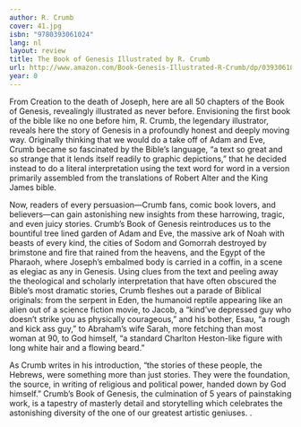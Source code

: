 ```yaml
---
author: R. Crumb
cover: 41.jpg
isbn: "9780393061024"
lang: nl
layout: review
title: The Book of Genesis Illustrated by R. Crumb
url: http://www.amazon.com/Book-Genesis-Illustrated-R-Crumb/dp/0393061027?SubscriptionId=AKIAIYR2LSQJXYBGD3XA&tag=bruji-20&linkCode=xm2&camp=2025&creative=165953&creativeASIN=0393061027
year: 0
---
```


From Creation to the death of Joseph, here are all 50 chapters of the Book of Genesis, revealingly illustrated as never before. Envisioning the first book of the bible like no one before him, R. Crumb, the legendary illustrator, reveals here the story of Genesis in a profoundly honest and deeply moving way. Originally thinking that we would do a take off of Adam and Eve, Crumb became so fascinated by the Bible’s language, “a text so great and so strange that it lends itself readily to graphic depictions,” that he decided instead to do a literal interpretation using the text word for word in a version primarily assembled from the translations of Robert Alter and the King James bible.

Now, readers of every persuasion—Crumb fans, comic book lovers, and believers—can gain astonishing new insights from these harrowing, tragic, and even juicy stories. Crumb’s Book of Genesis reintroduces us to the bountiful tree lined garden of Adam and Eve, the massive ark of Noah with beasts of every kind, the cities of Sodom and Gomorrah destroyed by brimstone and fire that rained from the heavens, and the Egypt of the Pharaoh, where Joseph’s embalmed body is carried in a coffin, in a scene as elegiac as any in Genesis. Using clues from the text and peeling away the theological and scholarly interpretation that have often obscured the Bible’s most dramatic stories, Crumb fleshes out a parade of Biblical originals: from the serpent in Eden, the humanoid reptile appearing like an alien out of a science fiction movie, to Jacob, a “kind’ve depressed guy who doesn’t strike you as physically courageous,” and his bother, Esau, “a rough and kick ass guy,” to Abraham’s wife Sarah, more fetching than most woman at 90, to God himself, “a standard Charlton Heston-like figure with long white hair and a flowing beard.”

As Crumb writes in his introduction, “the stories of these people, the Hebrews, were something more than just stories. They were the foundation, the source, in writing of religious and political power, handed down by God himself.” Crumb’s Book of Genesis, the culmination of 5 years of painstaking work, is a tapestry of masterly detail and storytelling which celebrates the astonishing diversity of the one of our greatest artistic geniuses. .
